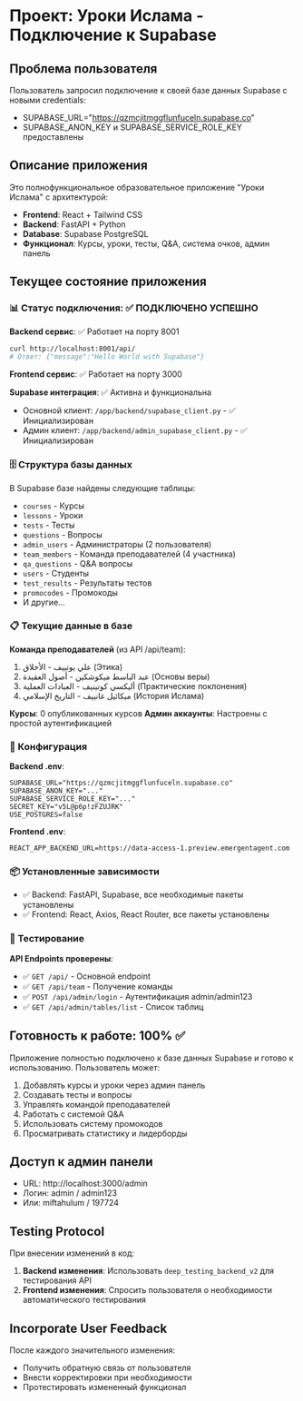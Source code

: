 # Проект: Уроки Ислама - Подключение к Supabase

## Проблема пользователя
Пользователь запросил подключение к своей базе данных Supabase с новыми credentials:
- SUPABASE_URL="https://qzmcjitmggflunfuceln.supabase.co"
- SUPABASE_ANON_KEY и SUPABASE_SERVICE_ROLE_KEY предоставлены

## Описание приложения
Это полнофункциональное образовательное приложение "Уроки Ислама" с архитектурой:
- **Frontend**: React + Tailwind CSS
- **Backend**: FastAPI + Python
- **Database**: Supabase PostgreSQL
- **Функционал**: Курсы, уроки, тесты, Q&A, система очков, админ панель

## Текущее состояние приложения

### 📊 Статус подключения: ✅ ПОДКЛЮЧЕНО УСПЕШНО

**Backend сервис**: ✅ Работает на порту 8001
```bash
curl http://localhost:8001/api/
# Ответ: {"message":"Hello World with Supabase"}
```

**Frontend сервис**: ✅ Работает на порту 3000

**Supabase интеграция**: ✅ Активна и функциональна
- Основной клиент: `/app/backend/supabase_client.py` - ✅ Инициализирован
- Админ клиент: `/app/backend/admin_supabase_client.py` - ✅ Инициализирован

### 🗄️ Структура базы данных
В Supabase базе найдены следующие таблицы:
- `courses` - Курсы
- `lessons` - Уроки 
- `tests` - Тесты
- `questions` - Вопросы
- `admin_users` - Администраторы (2 пользователя)
- `team_members` - Команда преподавателей (4 участника)
- `qa_questions` - Q&A вопросы
- `users` - Студенты
- `test_results` - Результаты тестов
- `promocodes` - Промокоды
- И другие...

### 📋 Текущие данные в базе
**Команда преподавателей** (из API /api/team):
1. علي يوتييف - الأخلاق (Этика)
2. عبد الباسط ميكوشكين - أصول العقيدة (Основы веры)  
3. أليكسي كوتينيف - العبادات العملية (Практические поклонения)
4. ميكائيل غانييف - التاريخ الإسلامي (История Ислама)

**Курсы**: 0 опубликованных курсов
**Админ аккаунты**: Настроены с простой аутентификацией

### 🔧 Конфигурация
**Backend .env**:
```
SUPABASE_URL="https://qzmcjitmggflunfuceln.supabase.co"
SUPABASE_ANON_KEY="..."
SUPABASE_SERVICE_ROLE_KEY="..."
SECRET_KEY="v5L@p6p!zFZUJRK"
USE_POSTGRES=false
```

**Frontend .env**:
```
REACT_APP_BACKEND_URL=https://data-access-1.preview.emergentagent.com
```

### 📦 Установленные зависимости
- ✅ Backend: FastAPI, Supabase, все необходимые пакеты установлены
- ✅ Frontend: React, Axios, React Router, все пакеты установлены

### 🧪 Тестирование
**API Endpoints проверены**:
- ✅ `GET /api/` - Основной endpoint
- ✅ `GET /api/team` - Получение команды
- ✅ `POST /api/admin/login` - Аутентификация admin/admin123
- ✅ `GET /api/admin/tables/list` - Список таблиц

## Готовность к работе: 100% ✅

Приложение полностью подключено к базе данных Supabase и готово к использованию. Пользователь может:
1. Добавлять курсы и уроки через админ панель
2. Создавать тесты и вопросы
3. Управлять командой преподавателей  
4. Работать с системой Q&A
5. Использовать систему промокодов
6. Просматривать статистику и лидерборды

## Доступ к админ панели
- URL: http://localhost:3000/admin
- Логин: admin / admin123
- Или: miftahulum / 197724

## Testing Protocol
При внесении изменений в код:
1. **Backend изменения**: Использовать `deep_testing_backend_v2` для тестирования API
2. **Frontend изменения**: Спросить пользователя о необходимости автоматического тестирования

## Incorporate User Feedback  
После каждого значительного изменения:
- Получить обратную связь от пользователя
- Внести корректировки при необходимости
- Протестировать измененный функционал